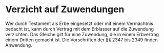 # Verzicht auf Zuwendungen

Wer durch Testament als Erbe eingesetzt oder mit einem Vermächtnis bedacht ist, kann durch Vertrag mit dem Erblasser auf die Zuwendung verzichten. Das Gleiche gilt für eine Zuwendung, die in einem Erbvertrag einem Dritten gemacht ist. Die Vorschriften der §§ 2347 bis 2349 finden Anwendung. 

